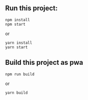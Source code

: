 ## Run this project:

    npm install
    npm start

or

    yarn install
    yarn start

## Build this project as pwa

    npm run build

or 

    yarn build
